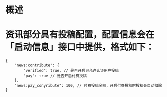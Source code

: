 # 概述

# 资讯部分具有投稿配置，配置信息会在「启动信息」接口中提供，格式如下：

```json5
{
    "news:contribute": {
        "verified": true, // 是否开启只允许认证用户投稿
        "pay": true // 是否开启付费投稿
    },
    "news:pay_conyribute": 100, // 付费投稿金额，开启付费投稿时投稿会自动扣除
}
```
